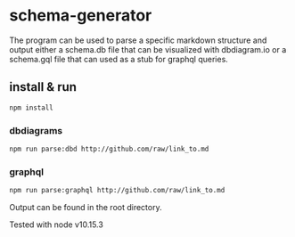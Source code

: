 # schema-generator
The program can be used to parse a specific markdown structure and output either a schema.db file that can be visualized with dbdiagram.io or a schema.gql file that can used as a stub for graphql queries. 

## install & run
```bash
npm install
```
### dbdiagrams
```bash
npm run parse:dbd http://github.com/raw/link_to.md
```

### graphql
```bash
npm run parse:graphql http://github.com/raw/link_to.md
```

Output can be found in the root directory.

Tested with node v10.15.3
